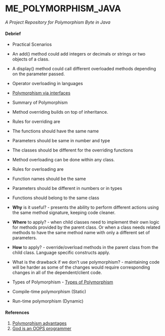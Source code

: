 # ME_POLYMORPHISM_JAVA

*A Project Repository for Polymorphism Byte in Java*


#### Debrief

-   Practical Scenarios

-   An add() method could add integers or decimals or strings or two objects of a class.
-   A display() method could call different overloaded methods depending on the parameter passed.
-   Operator overloading in languages
-   [Polymorphism via interfaces](https://www2.cs.arizona.edu/~mercer/Presentations/OOPD/09-PolymorphismViaInterfaces.pdf)

-   Summary of Polymorphism

-   Method overriding builds on top of inheritance.
-   Rules for overriding are

-   The functions should have the same name
-   Parameters should be same in number and type
-   The classes should be different for the overriding functions

-   Method overloading can be done within any class.
-   Rules for overloading are

-   Function names should be the same
-   Parameters should be different in numbers or in types
-   Functions should belong to the same class

-   **Why** is it useful? - presents the ability to perform different actions using the same method signature, keeping code cleaner.
-   **Where** to apply? - when child classes need to implement their own logic for methods provided by the parent class. Or when a class needs related methods to have the same method name with only a different set of parameters.
-   **How** to apply? - override/overload methods in the parent class from the child class. Language specific constructs apply.
-   What is the drawback if we don’t use polymorphism? - maintaining code will be harder as some of the changes would require corresponding changes in all of the dependent/client code.

-   Types of Polymorphism - [Types of Polymorphism](https://beginnersbook.com/2013/04/runtime-compile-time-polymorphism/)

-   Compile-time polymorphism (Static)
-   Run-time polymorphism (Dynamic)

#### References

1.  [Polymorphism advantages](https://www.ianswer4u.com/2017/09/oops-polymorphism-advantages.html)
2.  [God is an OOPS programmer](https://qr.ae/pNs26P)
